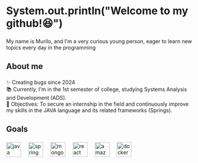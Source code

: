 <h1 align="left">System.out.println("Welcome to my github!😆")</h1>

###

<p align="left">My name is Murilo, and I'm a very curious young person, eager to learn new topics every day in the programming</p>

###

<h2 align="left">About me</h2>

###

<p align="left">✨ Creating bugs since 2024<br>📚 Currently, I'm in the 1st semester of college, studying Systems Analysis and Development (ADS).<br>🎲 Objectives: To secure an internship in the field and continuously improve my skills in the JAVA language and its related frameworks (Springs).</p>

###

<h2 align="left">Goals</h2>

###

<div align="left">
<img src="https://cdn.jsdelivr.net/gh/devicons/devicon/icons/java/java-original.svg" height="40" alt="java logo"  />
    <img width="12" />
    <img src="https://cdn.jsdelivr.net/gh/devicons/devicon/icons/spring/spring-original.svg" height="40" alt="spring logo"  />
    <img width="12" />
    <img src="https://cdn.jsdelivr.net/gh/devicons/devicon/icons/mongodb/mongodb-original.svg" height="40" alt="mongodb logo"  />
    <img width="12" />
    <img src="https://cdn.jsdelivr.net/gh/devicons/devicon/icons/react/react-original.svg" height="40" alt="react logo"  />
    <img width="12" />
    <img src="https://cdn.jsdelivr.net/gh/devicons/devicon/icons/amazonwebservices/amazonwebservices-line-wordmark.svg" height="40" alt="amazonwebservices logo"  />
    <img width="12" />
    <img src="https://cdn.jsdelivr.net/gh/devicons/devicon/icons/docker/docker-original.svg" height="40" alt="docker logo"  />
  </div>
  
  ###
